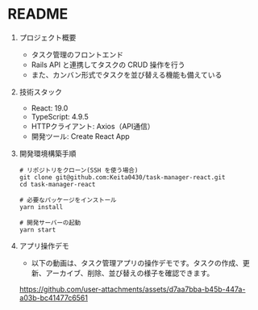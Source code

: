 # README

1. プロジェクト概要
    - タスク管理のフロントエンド
    - Rails API と連携してタスクの CRUD 操作を行う
    - また、カンバン形式でタスクを並び替える機能も備えている
2. 技術スタック
    - React: 19.0
    - TypeScript: 4.9.5
    - HTTPクライアント: Axios（API通信）
    - 開発ツール: Create React App
3. 開発環境構築手順
    ```
    # リポジトリをクローン(SSH を使う場合)
    git clone git@github.com:Keita0430/task-manager-react.git
    cd task-manager-react
    
    # 必要なパッケージをインストール
    yarn install

    # 開発サーバーの起動
    yarn start
    ```

4. アプリ操作デモ
   - 以下の動画は、タスク管理アプリの操作デモです。タスクの作成、更新、アーカイブ、削除、並び替えの様子を確認できます。


    https://github.com/user-attachments/assets/d7aa7bba-b45b-447a-a03b-bc41477c6561

